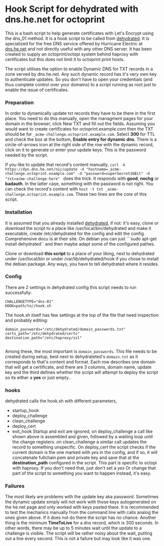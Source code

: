 # Hook Script for dehydrated with dns.he.net for octoprint

This is a bash script to help generate certificates with Let's Encrypt using the dns_01 method. It is a hook script to be called from [dehydrated](https://github.com/dehydrated-io/dehydrated). It is specialized for the free DNS service offered by Hurricane Electric at [dns.he.net](dns.he.net) and not directly useful with any other DNS server. It has been created to supply an octoprint/octopi system behind haproxy with certificates but this does not limit it to octoprint print hosts.

The script utilises the option to enable Dynamic DNS for TXT records in a zone served by dns.he.net. Any such dynamic record has it's very own key to authenticate updates. So you don't have to open your credentials (and thus complete control over your domains) to a script running as root just to enable the issue of certificates. 

### Preparation

In order to dynamically update txt records they have to be there in the first place. You need to do this manually, open the managment pages for your domain in the browser, click New TXT and fill out the fields. Assuming you would want to create certificates for octoprint.example.com then the TXT should be for ``_acme-challenge.octoprint.example.com``. Select **300** for TTL and check the box at the bottom, **Enable entry for dynamic dns**. There is a circle-of-arrows icon at the right side of the row with the dynamic record, click on it to generate or enter your update keys. This is the password needed by the script.

If you like to update that record's content manually, ```curl -k https://dyn.dns.he.net/nic/update -d "hostname=_acme-challenge.octoprint.example.com" -d "password=superSecret16Bit" -d "txt=acme-challenge-here" ``` does the trick. It responds with **good**, **nochg** or **badauth**. In the latter case, something with the password is not right. 
You can check the record's content with ```host -t txt _acme-challenge.octoprint.example.com```. These two lines are the core of this script.

### Installation

It is assumed that you already installed [dehydrated](https://github.com/dehydrated-io/dehydrated), if not: it's easy, clone or download the script to a place like /usr/local/bin/dehydrated and make it executable, create /etc/dehydrated for the config and edit the config. Comprehensive docu is at their site. On debian you can just ```sudo apt-get install dehydrated`` and then maybe adapt some of the configured pathes. 

Clone or download **this script** to a place of your liking, next to dehydrated under /usr/local/bin or under /var/lib/dehydrated/hook if you chose to install the debian package. Any ways, you have to tell dehydrated where it resides.

### Config

There are 2 settings in dehydrated config this script needs to run successfully:
```
CHALLENGETYPE="dns-01" 
HOOK=path/to//hook.sh
```
The hook.sh itself has few settings at the top of the file that need inspection and probably editing:
```
domain_passwords="/etc/dehydrated/domain_passwords.txt"
certs_path="/etc/dehydrated/certs"
destination_path="/etc/haproxy/ssl"
 
```
Among these, the most important is ``domain_passwords``. This file needs to be created during setup, best next to dehydrateted's ``domain.txt`` as it corresponds to that's content and format. 
Each row describes one domain that will get a certificate, and there are 3 columns, domain name, update key and the third defines whether the script will attempt to deploy the script so its either a **yes** or just empty..

### hooks

dehydrated calls the hook.sh with different parameters, 
- startup_hook
- deploy_challenge
- clean_challenge
- deploy_cert
- exit_hook
Startup and exit are ignored, on deploy_challenge a call like shown above is assembled and given, followed by a waiting loop until the change registers. on clean_challenge a similar call updates the record to something unspecific. On deploy_cert the script checks if the current domain is the one marked with *yes* in the config, and if so, it will concatenate fullchain.pem and private key and save that at the **destination_path** configured  in the script. This part is specific to octopi with haproxy. If you don't need that, just don't set a *yes* Or change that part of the script to something you want to happen instead, it's easy.

### Failures
The most likely are problems with the update key aka password. Sometimes the dynamic update simply will not work with those keys autogenerated on the he.net page and only worked with keys pasted there. It is recommended to test the mechanics manually from the command line with calls analog the ones given above. If it does not do there the script has no chance.
Another thing is the minimum **TimeToLive** for a dns record, which is 300 seconds. In other words, there may be up to 5 minutes wait until the update to a challenge is visible. The script will be rather noisy about the wait, putting out a line every second.  This is not a failure but may look like it was one. 




